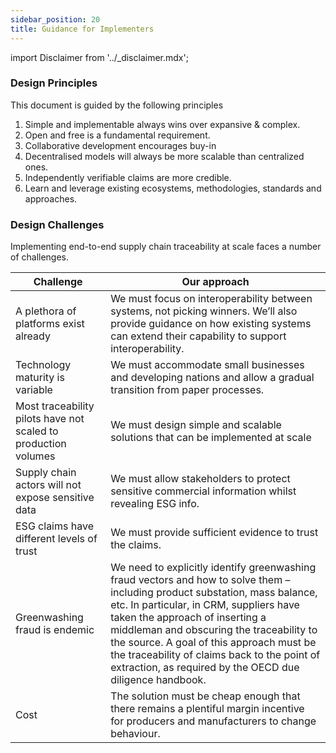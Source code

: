 ```yaml
---
sidebar_position: 20
title: Guidance for Implementers
---
```


import Disclaimer from '../\_disclaimer.mdx';

<Disclaimer />

### Design Principles 

This document is guided by the following principles
1. Simple and implementable always wins over expansive & complex.
2. Open and free is a fundamental requirement.
3. Collaborative development encourages buy-in
4. Decentralised models will always be more scalable than centralized ones.
5. Independently verifiable claims are more credible.
6. Learn and leverage existing ecosystems, methodologies, standards and approaches.

### Design Challenges

Implementing end-to-end supply chain traceability at scale faces a number of challenges. 

Challenge | Our approach 
-- | --
A plethora of platforms exist already | We must focus on interoperability between systems, not picking winners. We’ll also provide guidance on how existing systems can extend their capability to support interoperability. 
Technology maturity is variable | We must accommodate small businesses and developing nations and allow a gradual transition from paper processes.
Most traceability pilots have not scaled to production volumes | We must design simple and scalable solutions that can be implemented at scale
Supply chain actors will not expose sensitive data | We must allow stakeholders to protect sensitive commercial information whilst revealing ESG info.
ESG claims have different levels of trust | We must provide sufficient evidence to trust the claims.
Greenwashing fraud is endemic | We need to explicitly identify greenwashing fraud vectors and how to solve them – including product substation, mass balance, etc. In particular, in CRM, suppliers have taken the approach of inserting a middleman and obscuring the traceability to the source. A goal of this approach must be the traceability of claims back to the point of extraction, as required by the OECD due diligence handbook.
Cost | The solution must be cheap enough that there remains a plentiful margin incentive for producers and manufacturers to change behaviour.